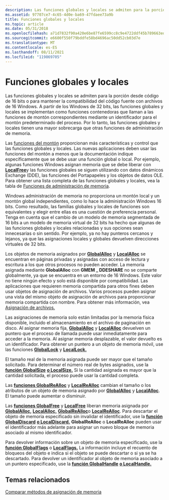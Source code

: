 ```yaml
---
description: Las funciones globales y locales se admiten para la porción desde código de 16 bits o para mantener la compatibilidad del código fuente con archivos de 16 Windows.
ms.assetid: 97707ce7-4c65-4d0e-ba69-47fdaee73a9b
title: Funciones globales y locales
ms.topic: article
ms.date: 05/31/2018
ms.openlocfilehash: a71d7832f90a420e6be87fe6599cc8c9e4722ddf45b789663ed9b39eab4e5449
ms.sourcegitcommit: e6600f550f79bddfe58bd4696ac50dd52cb03d7e
ms.translationtype: MT
ms.contentlocale: es-ES
ms.lasthandoff: 08/11/2021
ms.locfileid: "119869705"
---
```

# <a name="global-and-local-functions"></a>Funciones globales y locales

Las funciones globales y locales se admiten para la porción desde código de 16 bits o para mantener la compatibilidad del código fuente con archivos de 16 Windows. A partir de los Windows de 32 bits, las funciones globales y [](heap-functions.md) locales se implementan como funciones contenedoras que llaman a las funciones de montón correspondientes mediante un identificador para el montón predeterminado del proceso. Por lo tanto, las funciones globales y locales tienen una mayor sobrecarga que otras funciones de administración de memoria.

Las [funciones del montón](heap-functions.md) proporcionan más características y control que las funciones globales y locales. Las nuevas aplicaciones deben usar las funciones del montón a menos que la documentación indique específicamente que se debe usar una función global o local. Por ejemplo, algunas funciones Windows asignan memoria que se debe liberar con [**LocalFree**](/windows/desktop/api/WinBase/nf-winbase-localfree)y las funciones globales se siguen utilizando con datos dinámicos Exchange (DDE), las funciones del Portapapeles y los objetos de datos OLE. Para obtener una lista completa de las funciones globales y locales, vea la tabla de [Funciones de administración de memoria](memory-management-functions.md).

Windows administración de memoria no proporciona un montón local y un montón global independientes, como lo hace la administración Windows 16 bits. Como resultado, las familias globales y locales de funciones son equivalentes y elegir entre ellas es una cuestión de preferencia personal. Tenga en cuenta que el cambio de un modelo de memoria segmentada de 16 bits a un modelo de memoria virtual de 32 bits ha hecho que algunas de las funciones globales y locales relacionadas y sus opciones sean innecesarias o sin sentido. Por ejemplo, ya no hay punteros cercanos y lejanos, ya que las asignaciones locales y globales devuelven direcciones virtuales de 32 bits.

Los objetos de memoria asignados por [**GlobalAlloc**](/windows/desktop/api/WinBase/nf-winbase-globalalloc) y [**LocalAlloc**](/windows/desktop/api/WinBase/nf-winbase-localalloc) se encuentran en páginas privadas y asignadas con acceso de lectura y escritura a los que otros procesos no pueden acceder. La memoria asignada mediante **GlobalAlloc** con **GMEM \_ DDESHARE** no se comparte globalmente, ya que se encuentra en un entorno de 16 Windows. Este valor no tiene ningún efecto y solo está disponible por compatibilidad. Las aplicaciones que requieren memoria compartida para otros fines deben usar objetos de asignación de archivos. Varios procesos pueden asignar una vista del mismo objeto de asignación de archivos para proporcionar memoria compartida con nombre. Para obtener más información, vea [Asignación de archivos.](file-mapping.md)

Las asignaciones de memoria solo están limitadas por la memoria física disponible, incluido el almacenamiento en el archivo de paginación en disco. Al asignar memoria fija, [**GlobalAlloc**](/windows/desktop/api/WinBase/nf-winbase-globalalloc) y [**LocalAlloc**](/windows/desktop/api/WinBase/nf-winbase-localalloc) devuelven un puntero que el proceso de llamada puede usar inmediatamente para acceder a la memoria. Al asignar memoria desplazable, el valor devuelto es un identificador. Para obtener un puntero a un objeto de memoria móvil, use las funciones [**GlobalLock**](/windows/desktop/api/WinBase/nf-winbase-globallock) y [**LocalLock.**](/windows/desktop/api/WinBase/nf-winbase-locallock)

El tamaño real de la memoria asignada puede ser mayor que el tamaño solicitado. Para determinar el número real de bytes asignados, use la [**función GlobalSize**](/windows/desktop/api/WinBase/nf-winbase-globalsize) [**o LocalSize.**](/windows/desktop/api/WinBase/nf-winbase-localsize) Si la cantidad asignada es mayor que la cantidad solicitada, el proceso puede usar la cantidad completa.

Las [**funciones GlobalReAlloc**](/windows/desktop/api/WinBase/nf-winbase-globalrealloc) y [**LocalReAlloc**](/windows/desktop/api/WinBase/nf-winbase-localrealloc) cambian el tamaño o los atributos de un objeto de memoria asignado por [**GlobalAlloc**](/windows/desktop/api/WinBase/nf-winbase-globalalloc) y [**LocalAlloc**](/windows/desktop/api/WinBase/nf-winbase-localalloc). El tamaño puede aumentar o disminuir.

Las [**funciones GlobalFree**](/windows/desktop/api/WinBase/nf-winbase-globalfree) y [**LocalFree**](/windows/desktop/api/WinBase/nf-winbase-localfree) liberan memoria asignada por [**GlobalAlloc,**](/windows/desktop/api/WinBase/nf-winbase-globalalloc) [**LocalAlloc,**](/windows/desktop/api/WinBase/nf-winbase-localalloc) [**GlobalReAlloc**](/windows/desktop/api/WinBase/nf-winbase-globalrealloc)o [**LocalReAlloc**](/windows/desktop/api/WinBase/nf-winbase-localrealloc). Para descartar el objeto de memoria especificado sin invalidar el identificador, use la [**función GlobalDiscard**](/windows/desktop/api/WinBase/nf-winbase-globaldiscard) [**o LocalDiscard.**](/windows/win32/api/minwinbase/nf-minwinbase-localdiscard) **GlobalReAlloc** o **LocalReAlloc** pueden usar el identificador más adelante para asignar un nuevo bloque de memoria asociado al mismo identificador.

Para devolver información sobre un objeto de memoria especificado, use la [**función GlobalFlags**](/windows/desktop/api/WinBase/nf-winbase-globalflags) o [**LocalFlags.**](/windows/desktop/api/WinBase/nf-winbase-localflags) La información incluye el recuento de bloqueos del objeto e indica si el objeto se puede descartar o si ya se ha descartado. Para devolver un identificador al objeto de memoria asociado a un puntero especificado, use la [**función GlobalHandle**](/windows/desktop/api/WinBase/nf-winbase-globalhandle) [**o LocalHandle.**](/windows/desktop/api/WinBase/nf-winbase-localhandle)

## <a name="related-topics"></a>Temas relacionados

<dl> <dt>

[Comparar métodos de asignación de memoria](comparing-memory-allocation-methods.md)
</dt> </dl>

 

 
